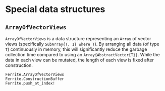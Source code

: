 # Special data structures

## `ArrayOfVectorViews`
`ArrayOfVectorViews` is a data structure representing an `Array` of
vector views (specifically `SubArray{T, 1} where T`). By arranging all
data (of type `T`) continuously in memory, this will significantly reduce
the garbage collection time compared to using an `Array{AbstractVector{T}}`. While the data in each view can be mutated, the length of each view is
fixed after construction.

```@docs
Ferrite.ArrayOfVectorViews
Ferrite.ConstructionBuffer
Ferrite.push_at_index!
```
